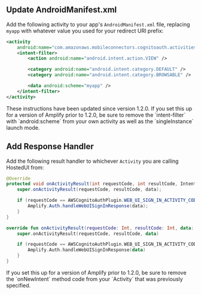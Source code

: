 ## Update AndroidManifest.xml
Add the following activity to your app's `AndroidManifest.xml` file, replacing `myapp` with
whatever value you used for your redirect URI prefix:

  ```xml
  <activity
      android:name="com.amazonaws.mobileconnectors.cognitoauth.activities.CustomTabsRedirectActivity">
      <intent-filter>
          <action android:name="android.intent.action.VIEW" />

          <category android:name="android.intent.category.DEFAULT" />
          <category android:name="android.intent.category.BROWSABLE" />

          <data android:scheme="myapp" />
      </intent-filter>
  </activity>
  ```

<amplify-callout>
  These instructions have been updated since version 1.2.0. If you set this up for a version of Amplify prior to 1.2.0, be sure to remove the `intent-filter` with `android:scheme` from your own activity as well as the `singleInstance` launch mode.
</amplify-callout>

## Add Response Handler
Add the following result handler to whichever `Activity` you are calling HostedUI from:

<amplify-block-switcher>
 <amplify-block name="Java">

```java
@Override
protected void onActivityResult(int requestCode, int resultCode, Intent data) {
    super.onActivityResult(requestCode, resultCode, data);

    if (requestCode == AWSCognitoAuthPlugin.WEB_UI_SIGN_IN_ACTIVITY_CODE) {
        Amplify.Auth.handleWebUISignInResponse(data);
    }
}
```

 </amplify-block>
 <amplify-block name="Kotlin">

```kotlin
override fun onActivityResult(requestCode: Int, resultCode: Int, data: Intent?) {
    super.onActivityResult(requestCode, resultCode, data)

    if (requestCode == AWSCognitoAuthPlugin.WEB_UI_SIGN_IN_ACTIVITY_CODE) {
        Amplify.Auth.handleWebUISignInResponse(data)
    }
}
```

 </amplify-block>
</amplify-block-switcher>

<amplify-callout>
  If you set this up for a version of Amplify prior to 1.2.0, be sure to remove the `onNewIntent` method code from your `Activity` that was previously specified.
</amplify-callout>
